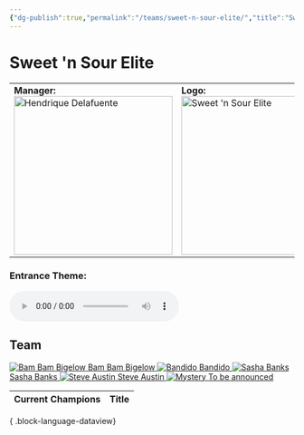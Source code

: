 ```yaml
---
{"dg-publish":true,"permalink":"/teams/sweet-n-sour-elite/","title":"Sweet 'n Sour Elite","noteIcon":""}
---
```



# Sweet 'n Sour Elite

<table>
<tr>
<td><b>Manager:</b>
<a href="https://cptspaulding1980.github.io/choke-slam-wrestling/manager/hendrique-delafuente/" class="champ-card">
  <img src="https://github.com/CptSpaulding1980/choke-slam-wrestling/releases/download/images/Hendrique_Delafuente.png" width="280" alt="Hendrique Delafuente">
</td>
<td><b>Logo:</b>
<img src="https://github.com/CptSpaulding1980/choke-slam-wrestling/releases/download/images//ChokeSlam_SnS.png" width="280" alt="Sweet 'n Sour Elite"></td>
</td>
</tr>
</table>

### Entrance Theme:
<audio controls>
  <source src="https://github.com/CptSpaulding1980/choke-slam-wrestling/releases/download/audio/Sweet_n_Sour_Elite.mp3" type="audio/mpeg">
</audio>

## **Team**
<div class="championship-grid">
  <a href="https://cptspaulding1980.github.io/choke-slam-wrestling/wrestler/bam-bam-bigelow" class="champ-card">
    <img src="https://github.com/CptSpaulding1980/choke-slam-wrestling/releases/download/images/Bam_Bam_Bigelow.png" alt="Bam Bam Bigelow">
    <span>Bam Bam Bigelow</span>
  </a>
  <a href="https://cptspaulding1980.github.io/choke-slam-wrestling/wrestler/bandido" class="champ-card">
    <img src="https://github.com/CptSpaulding1980/choke-slam-wrestling/releases/download/images/Bandido.png" alt="Bandido">
    <span>Bandido</span>
  </a>
  <a href="https://cptspaulding1980.github.io/choke-slam-wrestling/wrestler/sasha-banks" class="champ-card">
    <img src="https://github.com/CptSpaulding1980/choke-slam-wrestling/releases/download/images/Sasha_Banks.png" alt="Sasha Banks">
    <span>Sasha Banks</span>
  </a>
  <a href="https://cptspaulding1980.github.io/choke-slam-wrestling/wrestler/steve-austin" class="champ-card">
    <img src="https://github.com/CptSpaulding1980/choke-slam-wrestling/releases/download/images/Steve_Austin.png" alt="Steve Austin">
    <span>Steve Austin</span>
  </a>
  <a href="https://cptspaulding1980.github.io/choke-slam-wrestling/wrestler/" class="champ-card">
    <img src="https://github.com/CptSpaulding1980/choke-slam-wrestling/releases/download/images/Mystery.png" alt="Mystery">
    <span>To be announced</span>
  </a>
</div>


| Current Champions | Title |
| ----------------- | ----- |

{ .block-language-dataview}
